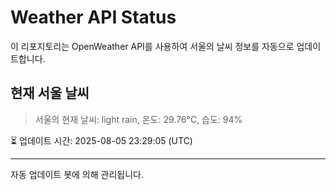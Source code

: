
# Weather API Status

이 리포지토리는 OpenWeather API를 사용하여 서울의 날씨 정보를 자동으로 업데이트합니다.

## 현재 서울 날씨
> 서울의 현재 날씨: light rain, 온도: 29.76°C, 습도: 94%

⏳ 업데이트 시간: 2025-08-05 23:29:05 (UTC)

---
자동 업데이트 봇에 의해 관리됩니다.
